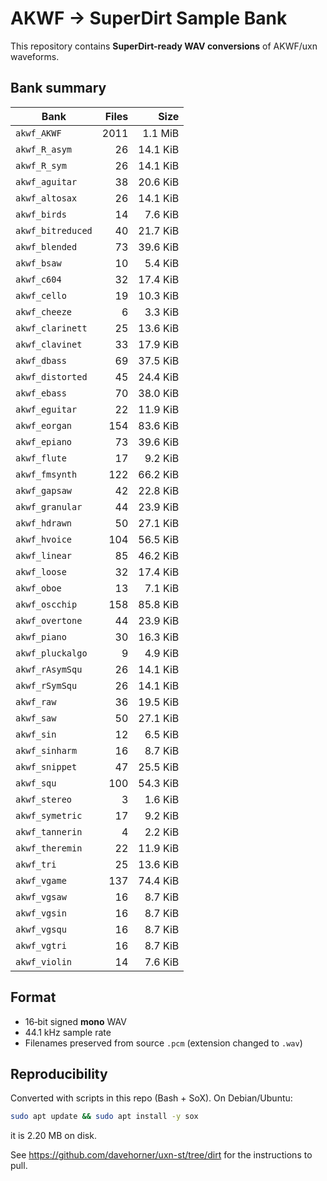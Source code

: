 # AKWF → SuperDirt Sample Bank

This repository contains **SuperDirt-ready WAV conversions** of AKWF/uxn waveforms.

## Bank summary

| Bank | Files | Size |
|---|---:|---:|
| `akwf_AKWF` | 2011 | 1.1 MiB |
| `akwf_R_asym` | 26 | 14.1 KiB |
| `akwf_R_sym` | 26 | 14.1 KiB |
| `akwf_aguitar` | 38 | 20.6 KiB |
| `akwf_altosax` | 26 | 14.1 KiB |
| `akwf_birds` | 14 | 7.6 KiB |
| `akwf_bitreduced` | 40 | 21.7 KiB |
| `akwf_blended` | 73 | 39.6 KiB |
| `akwf_bsaw` | 10 | 5.4 KiB |
| `akwf_c604` | 32 | 17.4 KiB |
| `akwf_cello` | 19 | 10.3 KiB |
| `akwf_cheeze` | 6 | 3.3 KiB |
| `akwf_clarinett` | 25 | 13.6 KiB |
| `akwf_clavinet` | 33 | 17.9 KiB |
| `akwf_dbass` | 69 | 37.5 KiB |
| `akwf_distorted` | 45 | 24.4 KiB |
| `akwf_ebass` | 70 | 38.0 KiB |
| `akwf_eguitar` | 22 | 11.9 KiB |
| `akwf_eorgan` | 154 | 83.6 KiB |
| `akwf_epiano` | 73 | 39.6 KiB |
| `akwf_flute` | 17 | 9.2 KiB |
| `akwf_fmsynth` | 122 | 66.2 KiB |
| `akwf_gapsaw` | 42 | 22.8 KiB |
| `akwf_granular` | 44 | 23.9 KiB |
| `akwf_hdrawn` | 50 | 27.1 KiB |
| `akwf_hvoice` | 104 | 56.5 KiB |
| `akwf_linear` | 85 | 46.2 KiB |
| `akwf_loose` | 32 | 17.4 KiB |
| `akwf_oboe` | 13 | 7.1 KiB |
| `akwf_oscchip` | 158 | 85.8 KiB |
| `akwf_overtone` | 44 | 23.9 KiB |
| `akwf_piano` | 30 | 16.3 KiB |
| `akwf_pluckalgo` | 9 | 4.9 KiB |
| `akwf_rAsymSqu` | 26 | 14.1 KiB |
| `akwf_rSymSqu` | 26 | 14.1 KiB |
| `akwf_raw` | 36 | 19.5 KiB |
| `akwf_saw` | 50 | 27.1 KiB |
| `akwf_sin` | 12 | 6.5 KiB |
| `akwf_sinharm` | 16 | 8.7 KiB |
| `akwf_snippet` | 47 | 25.5 KiB |
| `akwf_squ` | 100 | 54.3 KiB |
| `akwf_stereo` | 3 | 1.6 KiB |
| `akwf_symetric` | 17 | 9.2 KiB |
| `akwf_tannerin` | 4 | 2.2 KiB |
| `akwf_theremin` | 22 | 11.9 KiB |
| `akwf_tri` | 25 | 13.6 KiB |
| `akwf_vgame` | 137 | 74.4 KiB |
| `akwf_vgsaw` | 16 | 8.7 KiB |
| `akwf_vgsin` | 16 | 8.7 KiB |
| `akwf_vgsqu` | 16 | 8.7 KiB |
| `akwf_vgtri` | 16 | 8.7 KiB |
| `akwf_violin` | 14 | 7.6 KiB |

## Format
- 16‑bit signed **mono** WAV
- 44.1 kHz sample rate
- Filenames preserved from source `.pcm` (extension changed to `.wav`)

## Reproducibility
Converted with scripts in this repo (Bash + SoX). On Debian/Ubuntu:

```bash
sudo apt update && sudo apt install -y sox
```

it is 2.20 MB on disk.

See https://github.com/davehorner/uxn-st/tree/dirt for the instructions to pull.
